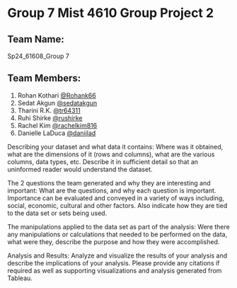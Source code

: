 # Group 7 Mist 4610 Group Project 2

## Team Name: 
Sp24_61608_Group 7

## Team Members:

1. Rohan Kothari [@Rohank66](https://github.com/Rohank66)
2. Sedat Akgun [@sedatakgun](https://github.com/sedatakgun)
3. Tharini R.K. [@tr64311](https://github.com/tr64311)
4. Ruhi Shirke [@rushirke](https://github.com/rushirke)
5. Rachel Kim [@rachelkim816](https://github.com/rachelkim816)
6. Danielle LaDuca [@danijlad](https://github.com/danijlad)



Describing your dataset and what data it contains:
Where was it obtained, what are the dimensions of it (rows and columns), what are the various columns, data types, etc. Describe it in sufficient detail so that an uninformed reader would understand the dataset.




The 2 questions the team generated and why they are interesting and important:
What are the questions, and why each question is important. Importance can be evaluated and conveyed in a variety of ways including, social, economic, cultural and other factors. Also indicate how they are tied to the data set or sets being used.


The manipulations applied to the data set as part of the analysis:
Were there any manipulations or calculations that needed to be performed on the data, what were they, describe the purpose and how they were accomplished.


Analysis and Results:
Analyze and visualize the results of your analysis and describe the implications of your analysis. Please provide any citations if required as well as supporting visualizations and analysis generated from Tableau.
